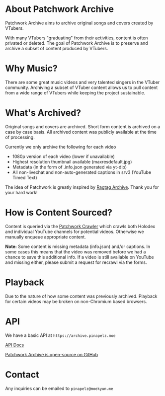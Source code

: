 # About Patchwork Archive
Patchwork Archive aims to archive original songs and covers created by VTubers.

With many VTubers "graduating" from their activities, content is often privated or deleted. The goal of Patchwork Archive is to preserve and archive a subset of content produced by VTubers.

# Why Music?
There are some great music videos and very talented singers in the VTuber community. Archiving a subset of VTuber content allows us to pull content from a wide range of VTubers while keeping the project sustainable.

# What's Archived?
Original songs and covers are archived. Short form content is archived on a case by case basis. All archived content was publicly available at the time of processing.

Currently we only archive the following for each video
- 1080p version of each video (lower if unavailable)
- Highest resolution thumbnail available (maxresdefault.jpg)
- Metadata (in the form of .info.json generated via yt-dlp)
- All non-livechat and non-auto-generated captions in srv3 (YouTube Timed Text)

The idea of Patchwork is greatly inspired by [Ragtag Archive](https://archive.ragtag.moe). Thank you for your hard work!

# How is Content Sourced?
Content is queried via the [Patchwork Crawler](https://github.com/Patchwork-Archive/Patchwork-Crawler) which crawls both Holodex and individual YouTube channels for potential videos. Otherwise we manually enqueue appropriate content.

**Note:** Some content is missing metadata (info.json) and/or captions. In some cases this means that the video was removed before we had a chance to save this additional info. If a video is still available on YouTube and missing either, please submit a request for recrawl via the forms.

# Playback
Due to the nature of how some content was previously archived. Playback for certain videos may be broken on non-Chromium based browsers.

# API
We have a basic API at `https://archive.pinapelz.moe`

[API Docs](https://knowledge.pinapelz.com/patchwork-api.html)

[Patchwork Archive is open-source on GitHub](https://github.com/Patchwork-Archive)


# Contact
Any inquiries can be emailed to `pinapelz@moekyun.me`  
